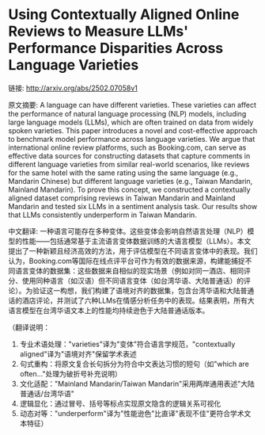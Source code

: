 # Using Contextually Aligned Online Reviews to Measure LLMs' Performance Disparities Across Language Varieties

链接: http://arxiv.org/abs/2502.07058v1

原文摘要:
A language can have different varieties. These varieties can affect the
performance of natural language processing (NLP) models, including large
language models (LLMs), which are often trained on data from widely spoken
varieties. This paper introduces a novel and cost-effective approach to
benchmark model performance across language varieties. We argue that
international online review platforms, such as Booking.com, can serve as
effective data sources for constructing datasets that capture comments in
different language varieties from similar real-world scenarios, like reviews
for the same hotel with the same rating using the same language (e.g., Mandarin
Chinese) but different language varieties (e.g., Taiwan Mandarin, Mainland
Mandarin). To prove this concept, we constructed a contextually aligned dataset
comprising reviews in Taiwan Mandarin and Mainland Mandarin and tested six LLMs
in a sentiment analysis task. Our results show that LLMs consistently
underperform in Taiwan Mandarin.

中文翻译:
一种语言可能存在多种变体。这些变体会影响自然语言处理（NLP）模型的性能——包括通常基于主流语言变体数据训练的大语言模型（LLMs）。本文提出了一种新颖且经济高效的方法，用于评估模型在不同语言变体中的表现。我们认为，Booking.com等国际在线点评平台可作为有效的数据来源，构建能捕捉不同语言变体的数据集：这些数据来自相似的现实场景（例如对同一酒店、相同评分、使用同种语言（如汉语）但不同语言变体（如台湾华语、大陆普通话）的评论）。为验证这一构想，我们构建了语境对齐的数据集，包含台湾华语和大陆普通话的酒店评论，并测试了六种LLMs在情感分析任务中的表现。结果表明，所有大语言模型在台湾华语文本上的性能均持续逊色于大陆普通话版本。

（翻译说明：
1. 专业术语处理："varieties"译为"变体"符合语言学规范，"contextually aligned"译为"语境对齐"保留学术表述
2. 句式重构：将原文复合长句拆分为符合中文表达习惯的短句（如"which are often..."处理为破折号补充说明）
3. 文化适配："Mainland Mandarin/Taiwan Mandarin"采用两岸通用表述"大陆普通话/台湾华语"
4. 逻辑显化：通过冒号、括号等标点实现原文隐含的逻辑关系可视化
5. 动态对等："underperform"译为"性能逊色"比直译"表现不佳"更符合学术文本特征）
